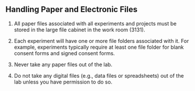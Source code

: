 ## Handling Paper and Electronic Files

1.	All paper files associated with all experiments and projects must be stored in the large file cabinet in the work room (3131).

2.	Each experiment will have one or more file folders associated with it. For example, experiments typically require at least one file folder for blank consent forms and signed consent forms. 

3.	Never take any paper files out of the lab.

4.	Do not take any digital files (e.g., data files or spreadsheets) out of the lab unless you have permission to do so.